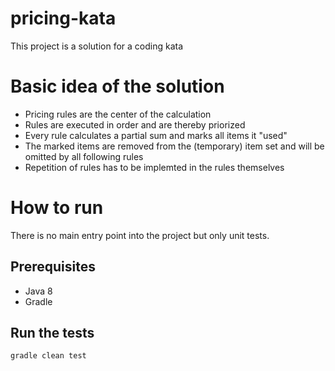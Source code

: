 # pricing-kata

This project is a solution for a coding kata

# Basic idea of the solution
- Pricing rules are the center of the calculation
- Rules are executed in order and are thereby priorized
- Every rule calculates a partial sum and marks all items it "used"
- The marked items are removed from the (temporary) item set and will be omitted by all following rules
- Repetition of rules has to be implemted in the rules themselves

# How to run
There is no main entry point into the project but only unit tests.

## Prerequisites
- Java 8
- Gradle

## Run the tests
	gradle clean test
